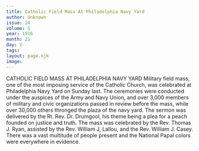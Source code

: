 ```yaml
---
title: Catholic Field Mass At Philadelphia Navy Yard
author: Unknown
issue: 24
volume: 5
year: 1916
month: 21
day: V
tags:
layout: page.njk
image:
---
```

CATHOLIC FIELD MASS AT PHILADELPHIA NAVY YARD      Military field mass, one of the most imposing service of the Catholic Church, was celebrated at Philadelphia Navy Yard on Sunday last.       The ceremonies were conducted under the auspices of the Army and Navy Union, and over 3,000 members of military and civic organizations passed in review before the mass, while over 30,000 others thronged the plaza of the navy yard.       The sermon was delivered by the Rt. Rev. Dr. Drumgool, his theme being a plea for a peach founded on justice and truth. The mass was celebrated by the Rev. Thomas J. Ryan, assisted by the Rev. William J, Lallou, and the Rev. William J. Casey.      There was a vast multitude of people present and the National Papal colors were everywhere in evidence.   


